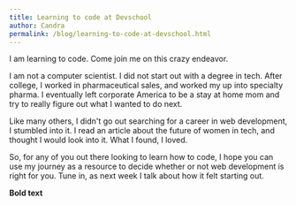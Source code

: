 ```yaml
---
title: Learning to code at Devschool
author: Candra
permalink: /blog/learning-to-code-at-devschool.html
---
```


I am learning to code. Come join me on this crazy endeavor.

I am not a computer scientist. I did not start out with a degree in tech.  After college, I worked in pharmaceutical sales, and worked my up into specialty pharma.  I eventually left corporate America to be a stay at home mom and try to really figure out what I wanted to do next. 

<!--more-->

Like many others, I didn't go out searching for a career in web development, I stumbled into it.  I read an article about the future of women in tech, and thought I would look into it. What I found, I loved.

So, for any of you out there looking to learn how to code, I hope you can use my journey as a resource to decide whether or not web development is right for you.  Tune in, as next week I talk about how it felt starting out.

**Bold text**
